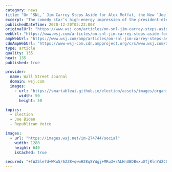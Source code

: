 ```yaml
---
category: news
title: "On ‘SNL,’ Jim Carrey Steps Aside for Alex Moffat, the New ‘Joe Biden’"
excerpt: "The comedy star’s high-energy impression of the president-elect polarized viewers. But other impersonators say getting Biden right is tougher than it looks."
publishedDateTime: 2020-12-20T05:22:00Z
originalUrl: "https://www.wsj.com/articles/on-snl-jim-carrey-steps-aside-for-alex-moffat-the-new-joe-biden-11608441489"
webUrl: "https://www.wsj.com/articles/on-snl-jim-carrey-steps-aside-for-alex-moffat-the-new-joe-biden-11608441489"
ampWebUrl: "https://www.wsj.com/amp/articles/on-snl-jim-carrey-steps-aside-for-alex-moffat-the-new-joe-biden-11608441489"
cdnAmpWebUrl: "https://www-wsj-com.cdn.ampproject.org/c/s/www.wsj.com/amp/articles/on-snl-jim-carrey-steps-aside-for-alex-moffat-the-new-joe-biden-11608441489"
type: article
quality: 135
heat: 135
published: true

provider:
  name: Wall Street Journal
  domain: wsj.com
  images:
    - url: "https://smartableai.github.io/election/assets/images/organizations/wsj.com-50x50.jpg"
      width: 50
      height: 50

topics:
  - Election
  - Joe Biden
  - Republican Voice

images:
  - url: "https://images.wsj.net/im-274744/social"
    width: 1280
    height: 640
    isCached: true

secured: "+fWZ5le7d+WKw5/6ZZ8+qwwH28q8YWgj+MRu3+rALHnUBDBvxuDTjRlnYd2C0cgAqM24p1b1EKgPBNZzuoR2mYUmh473HbHVGAacv3/RogldcQtnjHYTOpOsMQSnXmT1AsPRVq33WPmVaHj3IzdrAj2BgP6Q8uJzdE0b6awuXPdXZoLIKvkgd8e1QNi2fPXtYKRt/aI66A8+KcUY8c9Ku5hm76ifVzuYnsw7A5YcdG93vgKwbZw6QG8i0mZ3McnQKL14Yq8sAAPQrk7rrdCpGWrlGIHmZfGSna7wDSrp4PoUXghWgUjybgQU9LCHBzKoKv03sBy9DgaqfY+7d87msXb6+WEZHDWSz153yhNaAkk=;sotdKcZFFBumac9D8kZCKA=="
---
```


